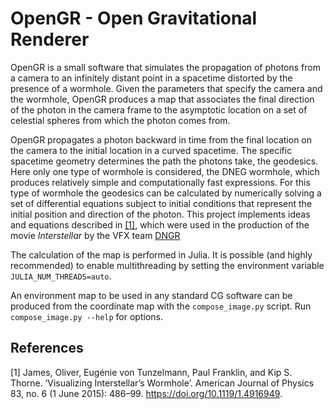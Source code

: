 # OpenGR - Open Gravitational Renderer

OpenGR is a small software that simulates the propagation of photons from a camera to an infinitely distant point in a spacetime distorted by the presence of a wormhole. Given the parameters that specify the camera and the wormhole, OpenGR produces a map that associates the final direction of the photon in the camera frame to the asymptotic location on a set of celestial spheres from which the photon comes from.

OpenGR propagates a photon backward in time from the final location on the camera to the initial location in a curved spacetime. The specific spacetime geometry determines the path the photons take, the geodesics. Here only one type of wormhole is considered, the DNEG wormhole, which produces relatively simple and computationally fast expressions. For this type of wormhole the geodesics can be calculated by numerically solving a set of differential equations subject to initial conditions that represent the initial position and direction of the photon. This project implements ideas and equations described in [[1]](#1), which were used in the production of the movie _Interstellar_ by the VFX team [DNGR](https://www.dneg.com/)

The calculation of the map is performed in Julia. It is possible (and highly recommended) to enable multithreading by setting the environment variable `JULIA_NUM_THREADS=auto`.

An environment map to be used in any standard CG software can be produced from the coordinate map with the `compose_image.py` script. Run `compose_image.py --help` for options.


## References
<a id="1">[1]</a>
James, Oliver, Eugénie von Tunzelmann, Paul Franklin, and Kip S. Thorne. ‘Visualizing Interstellar’s Wormhole’. American Journal of Physics 83, no. 6 (1 June 2015): 486–99. https://doi.org/10.1119/1.4916949.
